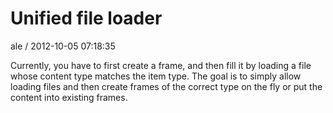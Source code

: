 
# Unified file loader

ale / 2012-10-05 07:18:35

Currently, you have to first create a frame, and then fill it by loading a file whose content type matches the item type.
The goal is to simply allow  loading files and then create frames of the correct type on the fly or put the content into existing frames.
